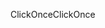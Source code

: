 <span data-ttu-id="5ec1a-101">ClickOnce</span><span class="sxs-lookup"><span data-stu-id="5ec1a-101">ClickOnce</span></span>
